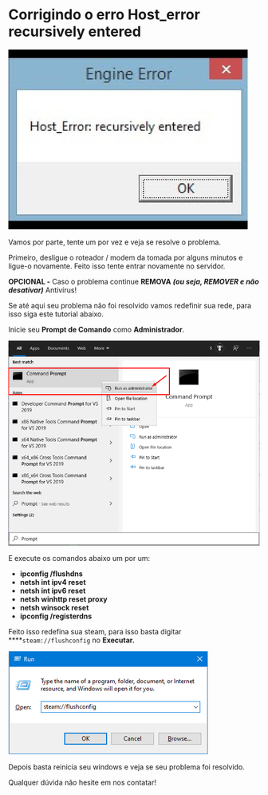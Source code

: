 # Corrigindo o erro Host\_error recursively entered

![Erro Host\_error recursively entered](../.gitbook/assets/image%20%289%29.png)

Vamos por parte, tente um por vez e veja se resolve o problema.  
  
Primeiro, desligue o roteador / modem da tomada por alguns minutos e ligue-o novamente. Feito isso tente entrar novamente no servidor.

**OPCIONAL -** Caso o problema continue **REMOVA** _**\(ou seja, REMOVER e não desativar\)**_ Antivírus!

Se até aqui seu problema não foi resolvido vamos redefinir sua rede, para isso siga este tutorial abaixo.

Inicie seu **Prompt de Comando** como **Administrador**.

![](../.gitbook/assets/image%20%286%29.png)

E execute os comandos abaixo um por um:

* **ipconfig /flushdns**
* **netsh int ipv4 reset**
* **netsh int ipv6 reset**
* **netsh winhttp reset proxy**
* **netsh winsock reset**
* **ipconfig /registerdns**

Feito isso redefina sua steam, para isso basta digitar ****`steam://flushconfig` no **Executar.**

![Tecla Windows + R](../.gitbook/assets/image%20%288%29.png)

Depois basta reinicia seu windows e veja se seu problema foi resolvido.

Qualquer dúvida não hesite em nos contatar!

